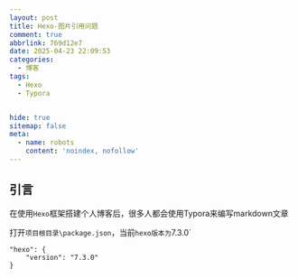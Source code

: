 ```yaml
---
layout: post
title: Hexo-图片引用问题
comment: true
abbrlink: 769d12e7
date: 2025-04-23 22:09:53
categories:
  - 博客
tags:
  - Hexo
  - Typora


hide: true
sitemap: false
meta:
  - name: robots
    content: 'noindex, nofollow'
---
```

## 引言

在使用`Hexo`框架搭建个人博客后，很多人都会使用Typora来编写markdown文章

打开`项目根目录\package.json`，当前`hexo版本为`7.3.0`

```
"hexo": {
    "version": "7.3.0"
}
```

